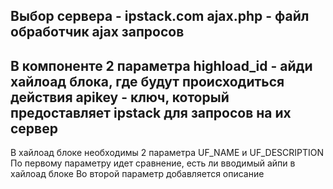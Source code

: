 Выбор сервера - ipstack.com
ajax.php - файл обработчик ajax запросов
-----
В компоненте 2 параметра
highload_id - айди хайлоад блока, где будут происходиться действия
apikey - ключ, который предоставляет ipstack для запросов на их сервер
-----
В хайлоад блоке необходимы 2 параметра UF_NAME и UF_DESCRIPTION
По первому параметру идет сравнение, есть ли вводимый айпи в хайлоад блоке
Во второй параметр добавляется описание
